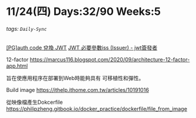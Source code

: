 # 11/24(四) Days:32/90 Weeks:5
###### tags: `Daily-Sync`

[[PG]auth code 兌換 JWT](https://reurl.cc/xDoYLe )
[JWT 必要參數iss (Issuer) - jwt簽發者](/vEuzhYlEQ1u6kLCkCM7vTw)


12-factor
https://marcus116.blogspot.com/2020/09/architecture-12-factor-app.html

旨在使應用程序在部署到Web時能夠具有
可移植性和彈性。


Build image
https://ithelp.ithome.com.tw/articles/10191016

從映像檔產生Dokcerfile
https://philipzheng.gitbook.io/docker_practice/dockerfile/file_from_image